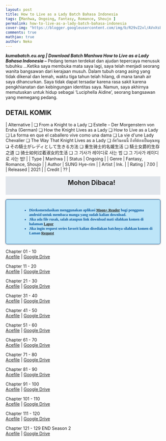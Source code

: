```yaml
---
layout: post
title: How to Live as a Lady Batch Bahasa Indonesia 
tags: [Manhwa, Ongoing, Fantasy, Romance, Shoujo ]
permalink: how-to-live-as-a-lady-batch-bahasa-indonesia
cover-img: "https://blogger.googleusercontent.com/img/b/R29vZ2xl/AVvXsEhccY0V-F2zO4INbWEwh7xb6s8DIBriQYeAfRta8aPXovGnsefe-czx_sUKXwfou2KdSxShW__Z8nUNq_ZMrgxYWO9OmwZVWSsfxvOEvwNYpaOhfJaEKh77cbkDDhVFTkb3SwCL4XsP3UaiohMwV5rPbJ2jIaJTs8jCAAEs9427gZ0GTA5ml3JhydZqsBU/s813/the-way-that-knight-lives-as-a-lady-275380-pINJwL1R.webp"
comments: true
mathjax: true
author: Neko
---
```




**<em>kumabatch.eu.org | Download Batch Manhwa How to Live as a Lady Bahasa Indonesia –</em>** Pedang teman terdekat dan ajudan tepercaya menusuk tubuhku …Ketika saya membuka mata saya lagi, saya telah menjadi seorang wanita bangsawan dari kerajaan musuh. Dalam tubuh orang asing yang tidak dikenal dan lemah, waktu tiga tahun telah hilang, di mana tanah air saya dihancurkan. Saya tidak dapat tersadar karena rasa sakit karena pengkhianatan dan kebingungan identitas saya. Namun, saya akhirnya memutuskan untuk hidup sebagai ‘Luciphella Aidine’, seorang bangsawan yang memegang pedang.

## DETAIL KOMIK

| Alternative | ❑ From a Knight to a Lady ❑ Estelle – Der Morgenstern von Ersha (German) ❑ How the Knight Lives as a Lady ❑ How to Live as a Lady ❑ La forma en que el caballero vive como una dama ❑ La vie d'une Lady Chevalier ❑ The Way That Knight Lives as a Lady ❑ อัศวินคนนี้ ถึงทีต้องเป็นคุณหนู ❑ その騎士がレディとして生きる方法 ❑ 重生骑士的名媛生活 ❑ 騎士女爵的生存之道 ❑ 骑士如何过着淑女的生活 ❑ 그 기사가 레이디로 사는 법 ❑ 그 기사가 레이디로 사는 법! |
| Type | Manhwa |
| Status | Ongoing |
| Genre | Fantasy, Romance, Shoujo  |
| Author | SUNG Hye-rim |
| Artist | Ink. |
| Rating | 7.00 |
| Released | 2021 |
| Credit  | ?? |

<h2 style="background-attachment: initial; background-clip: initial; background-color: #e0e5eb; background-origin: initial; background-position: 12px 1px; background-repeat: no-repeat; background-size: initial; color: #222222; line-height: 22px; margin: 5px 0px; min-height: 38px; padding: 10px 12px 12px 68px; text-align: center;"> 
Mohon Dibaca!</h2>

<div style="-moz-border-radius: 15px; -moz-box-shadow: 0 0 5px #888; -webkit-border-radius: 15px; -webkit-box-shadow: 0 0 5px #888; background-attachment: initial; background-clip: initial; background-color: #bde5f8; background-origin: initial; background-position: 10px 50%; background-repeat: no-repeat; background-size: initial; background: #bde5f8 url(&quot;https://sites.google.com/site/problogiz/my-icon/info.png&quot;) no-repeat 10px center; border-radius: 5px; border: 1px solid; box-shadow: rgb(136, 136, 136) 0px 0px 5px; color: #00529b; font: bold 12px verdana; margin: 15px 0px; padding: 15px 20px 15px 55px; "> 
<ul>
  <li>Direkomendasikan menggunakan aplikasi <a href="https://play.google.com/store/apps/details?id=com.flyersoft.moonreader">Moon+ Reader</a> bagi pengguna android untuk membaca manga yang sudah kalian download.</li>
  <li>Jika ada file rusak, salah ataupun link download mati silahkan komen di halaman <a href="https://kumabatch.github.io/lapor/">Lapor</a></li>
  <li>Jika ingin request series favorit kalian disediakan batchnya silahkan komen di Laman <a href="https://kumabatch.github.io/request/">Request</a></li>
</ul>
</div>


Chapter 01 - 10<br>
<a href="http://ouo.io/qs/OzRuKBTK?s=https://acefile.co/f/106630865/kumabatch-htlaal-chapter-01-10-zip">Acefile</a> | <a href="http://ouo.io/qs/OzRuKBTK?s=https://drive.google.com/file/d/1CTnBPk0vv5jQkBjcBFStek-3Nok9bJy8/view?usp=sharing">Google Drive</a>

Chapter 11 - 20<br>
<a href="http://ouo.io/qs/OzRuKBTK?s=https://acefile.co/f/106630869/kumabatch-htlaal-chapter-11-20-zip">Acefile</a> | <a href="http://ouo.io/qs/OzRuKBTK?s=https://drive.google.com/file/d/1ChSBa6ReltAnKbWZ8CB744e763WrwdBG/view?usp=sharing">Google Drive</a>

Chapter 21 - 30<br>
<a href="http://ouo.io/qs/OzRuKBTK?s=https://acefile.co/f/106630876/kumabatch-htlaal-chapter-21-30-zip">Acefile</a> | <a href="http://ouo.io/qs/OzRuKBTK?s=https://drive.google.com/file/d/1CnzJO4Q1jXnDfWFPi2AmkGoulhmNuAfi/view?usp=sharing">Google Drive</a>

Chapter 31 - 40<br>
<a href="https://acefile.co/f/106641664/kumabatch-htlaal-chapter-31-40-zip">Acefile</a> | <a href="http://ouo.io/qs/OzRuKBTK?s=https://drive.google.com/file/d/1D5uZmSihWcpA-yw-G1iJ6aDd1XXd3mrX/view?usp=sharing">Google Drive</a>

Chapter 41 - 50<br>
<a href="http://ouo.io/qs/OzRuKBTK?s=https://acefile.co/f/106641685/kumabatch-htlaal-chapter-41-50-zip">Acefile</a> | <a href="https://drive.google.com/file/d/1DGBLD-3qSa8TU5DR1Bd8pnt7-Atqer8a/view?usp=sharing">Google Drive</a>

Chapter 51 - 60<br>
<a href="http://ouo.io/qs/OzRuKBTK?s=https://acefile.co/f/106641689/kumabatch-htlaal-chapter-51-60-zip">Acefile</a> | <a href="http://ouo.io/qs/OzRuKBTK?s=https://drive.google.com/file/d/1E-Y5qH6rULOSIhn8jO2i6IMblOsIO29-/view?usp=sharing">Google Drive</a>

Chapter 61 - 70<br>
<a href="http://ouo.io/qs/OzRuKBTK?s=https://acefile.co/f/106641723/kumabatch-htlaal-chapter-61-70-zip">Acefile</a> | <a href="http://ouo.io/qs/OzRuKBTK?s=https://drive.google.com/file/d/1G0F1pPW9F2FbtWNIxuff_oDano4ezImF/view?usp=sharing">Google Drive</a>

Chapter 71 - 80<br>
<a href="http://ouo.io/qs/OzRuKBTK?s=https://acefile.co/f/106641727/kumabatch-htlaal-chapter-71-80-zip">Acefile</a> | <a href="http://ouo.io/qs/OzRuKBTK?s=https://drive.google.com/file/d/1G7yvhYn4PK9Jw0F6MMYPQz61OlG1rmYv/view?usp=sharing">Google Drive</a>

Chapter 81 - 90<br>
<a href="http://ouo.io/qs/OzRuKBTK?s=https://acefile.co/f/106641736/kumabatch-htlaal-chapter-81-90-zip">Acefile</a> | <a href="http://ouo.io/qs/OzRuKBTK?s=https://drive.google.com/file/d/1GQflM03wPBYEvM5IJCx9YW7LVHkmfLg4/view?usp=sharing">Google Drive</a>

Chapter 91 - 100<br>
<a href="http://ouo.io/qs/OzRuKBTK?s=https://acefile.co/f/106641739/kumabatch-htlaal-chapter-91-100-zip">Acefile</a> | <a href="http://ouo.io/qs/OzRuKBTK?s=https://drive.google.com/file/d/1GXjrfeKvA4TtakAWFk4L0MnghOOL1iPA/view?usp=sharing">Google Drive</a>

Chapter 101 - 110<br>
<a href="http://ouo.io/qs/OzRuKBTK?s=https://acefile.co/f/106641774/kumabatch-htlaal-chapter-101-110-zip">Acefile</a> | <a href="http://ouo.io/qs/OzRuKBTK?s=https://drive.google.com/file/d/1Gds0iH-7Au-AoS9Bkq42pwH4PmCaa1H8/view?usp=sharing">Google Drive</a>

Chapter 111 - 120<br>
<a href="http://ouo.io/qs/OzRuKBTK?s=https://acefile.co/f/106641800/kumabatch-htlaal-chapter-111-120-zip">Acefile</a> | <a href="http://ouo.io/qs/OzRuKBTK?s=https://drive.google.com/file/d/1HAbN8E3JtwU3sVWfM4RgygKEaGDlWFA0/view?usp=sharing">Google Drive</a>

Chapter 121 - 129 END Season 2<br>
<a href="http://ouo.io/qs/OzRuKBTK?s=https://acefile.co/f/106641808/kumabatch-htlaal-chapter-121-129-zip">Acefile</a> | <a href="http://ouo.io/qs/OzRuKBTK?s=https://drive.google.com/file/d/1HI86qQOVXXRhY3BMg18kxJ4Pl2wT4pgJ/view?usp=sharing">Google Drive</a>
